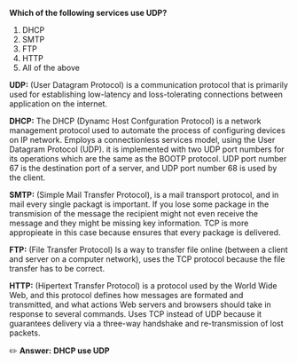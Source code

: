 **Which of the following services use UDP?**

1. DHCP  
2. SMTP
3. FTP
4. HTTP
5. All of the above

**UDP:**  (User Datagram Protocol) is a communication protocol that is primarily used for establishing low-latency and loss-tolerating connections between application on the internet.


**DHCP:**  The DHCP (Dynamc Host  Confguration Protocol) is a network management protocol used to automate the process of configuring devices on IP network. Employs a connectionless services model, using the User Datagram Protocol  (UDP). it is implemented with two UDP port numbers for its operations which are the same as the BOOTP protocol. UDP port number 67 is the destination port of a server, and UDP port number 68 is used by the client.

**SMTP:** (Simple Mail Transfer Protocol), is a mail transport protocol, and in mail every single packagt is important. If you lose some package in the transmision of the message the recipient might not even receive the message and they might be missing key information. TCP is more appropieate in this case because ensures that every package is delivered.

**FTP:** (File Transfer Protocol)  Is a way to transfer file online (between a client and server on a computer network), uses the TCP protocol because the file transfer has to be correct.

**HTTP:** (Hipertext Transfer Protocol) is a protocol used by the World Wide Web, and this protocol defines how messages are formated and transmitted, and what actions Web servers and browsers should take in response to several commands. Uses TCP instead of UDP because it guarantees delivery via a three-way handshake and re-transmission of lost packets.


:pencil2: **Answer:**
**DHCP use UDP**